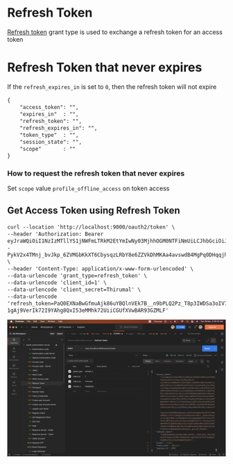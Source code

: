 # Refresh Token

[Refresh token](Refresh%20Token.md) grant type is used to exchange a refresh token for an access token



# Refresh Token that never expires

If the `refresh_expires_in` is set to `0`, then the refresh token will not expire

```
{
	"access_token": "",
	"expires_in"  : "",
	"refresh_token": "",
	"refresh_expires_in": "",
	"token_type"  : "",
	"session_state": "",
	"scope"       : ""
}

```

### How to request the refresh token that never expires

Set `scope` value `profile_offline_access` on token access

## Get Access Token using Refresh Token

```
curl --location 'http://localhost:9000/oauth2/token' \
--header 'Authorization: Bearer eyJraWQiOiI1NzIzMTllYS1jNWFmLTRkM2EtYmIwNy03MjhhOGM0NTFiNmUiLCJhbGciOiJSUzI1NiJ9.eyJzdWIiOiI3MWVmNTViZS1hODNiLTQ1M2MtYmNkYS1mZWViYzg2M2JlNTUiLCJhdWQiOiIxIiwibmJmIjoxNjc5NzY0NDkwLCJzY29wZSI6WyJyZWFkIl0sInJvbGVzIjpbIlVTRVIiXSwiaXNzIjoiaHR0cDovL2xvY2FsaG9zdDo5MDAwIiwiQ3JlYXRvciI6IlRoaXJ1bWFsIiwiZXhwIjoxNjc5NzY3NDkwLCJpYXQiOjE2Nzk3NjQ0OTB9.1W1ZuuCPy46ZVvQWEoVVKHQs4hdO_-1PyUe16fQk3KJeJs8Zu3KlFlKkr7AzpJR11_TuZ14atLexeKI7cZFA_dfBjP_pQq4j0RC7S8rXGaetXTjG--PykV2x4TMnj_bvJkp_6ZVMGbKkXT6CbysqzLRbY8e6ZZVkDhMKAa4avswdB4MgPq0DHqqjh21Gre8_1pm7Op25PGySGP1xfHnGXgY1fdBFCjGcHL8TJyQgrEl11qZo4CrvrDeevmCPLfMwYUla2GJIocWO9oCTAyVgmU4H2jMaCWyRrtOWuhP9683NTefPuprm73_blqWKvcEgULxijT_6HVQKJwPzSgYFPg' \
--header 'Content-Type: application/x-www-form-urlencoded' \
--data-urlencode 'grant_type=refresh_token' \
--data-urlencode 'client_id=1' \
--data-urlencode 'client_secret=Thirumal' \
--data-urlencode 'refresh_token=PaQ0EXNaBwGfmuAjk86uYBQlnVEk7B__n9bPLQ2Pz_T8p3IWDSa3oIV76OpuI3f3NFzxH2H6hUJ8-1gAj9VerIk72I9YAhg8QxI53eMMhk72UiiCGUfXVwBAR93GZMLF'
```

![](./img/access-token/access-token-using-refresh-token.png)